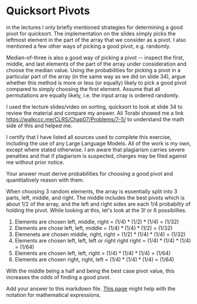 # Quicksort Pivots

in the lectures I only briefly mentioned strategies for determining a good pivot
for quicksort. The implementation on the slides simply picks the leftmost
element in the part of the array that we consider as a pivot. I also mentioned a
few other ways of picking a good pivot, e.g. randomly.

Median-of-three is also a good way of picking a pivot -- inspect the first,
middle, and last elements of the part of the array under consideration and
choose the median value. Using the probabilities for picking a pivot in a
particular part of the array (in the same way as we did on slide 34), argue
whether this method is more or less (or equally) likely to pick a good pivot
compared to simply choosing the first element. Assume that all permutations are
equally likely, i.e. the input array is ordered randomly.

I used the lecture slides/video on sorting, quicksort to look at slide 34 to review the material and compare my answer. Ali Torabi showed me a link https://walkccc.me/CLRS/Chap07/Problems/7-5/ to understand the math side of this and helped me. 

I certify that I have listed all sources used to complete this exercise, including the use of any Large Language Models. All of the work is my own, except where stated otherwise. I am aware that plagiarism carries severe penalties and that if plagiarism is suspected, charges may be filed against me without prior notice.

Your answer must derive probabilities for choosing a good pivot and
quantitatively reason with them.

When choosing 3 random elements, the array is essentially split into 3 parts, left, middle, and right. The middle includes the best pivots which is about 1/2 of the array, and the left and right sides are each 1/4 probabilty of holding the pivot. While looking at this, let's look at the 3! or 6 possibillies.
1. Elements are chosen left, middle, right = $(1/4) * (1/2) * (1/4)$ = $(1/32)$
2. Elements are chose left, left, middle = $(1/4) * (1/4) * (1/2)$ = $(1/32)$
3. Elemenets are chosen middle, right, right = $(1/2) * (1/4) * (1/4)$ = $(1/32)$
4. Elements are chosen left, left, left or right right right = $(1/4) * (1/4) * (1/4)$ = $(1/64)$
5. Elements are chosen left, left, right = $(1/4) * (1/4) * (1/4)$ = $(1/64)$
6. Elements are chosen right, right, left = $(1/4) * (1/4) * (1/4)$ = $(1/64)$

With the middle being a half and being the best case pivot value, this increases the odds of finding a good pivot. 


Add your answer to this markdown file. [This
page](https://docs.github.com/en/get-started/writing-on-github/working-with-advanced-formatting/writing-mathematical-expressions)
might help with the notation for mathematical expressions.
